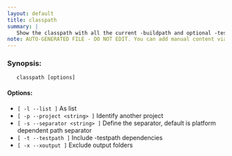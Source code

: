 ```yaml
---
layout: default
title: classpath
summary: |
   Show the classpath with all the current -buildpath and optional -testpath dependencies
note: AUTO-GENERATED FILE - DO NOT EDIT. You can add manual content via same filename in _ext sub-folder. 
---
```


### Synopsis: 
	   classpath [options] 

#### Options: 
- `[ -l --list ]` As list
- `[ -p --project <string> ]` Identify another project
- `[ -s --separator <string> ]` Define the separator, default is platform dependent path separator
- `[ -t --testpath ]` Include -testpath dependencies
- `[ -x --xoutput ]` Exclude output folders

